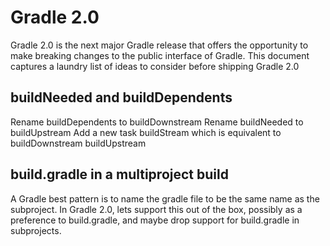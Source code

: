 # Gradle 2.0

Gradle 2.0 is the next major Gradle release that offers the opportunity to make breaking changes to the public interface of Gradle.
This document captures a laundry list of ideas to consider before shipping Gradle 2.0

## buildNeeded and buildDependents
Rename buildDependents to buildDownstream
Rename buildNeeded to buildUpstream
Add a new task buildStream which is equivalent to buildDownstream buildUpstream

## build.gradle in a multiproject build
A Gradle best pattern is to name the gradle file to be the same name as the subproject.
In Gradle 2.0, lets support this out of the box, possibly as a preference to build.gradle, and maybe drop support for build.gradle in subprojects.

